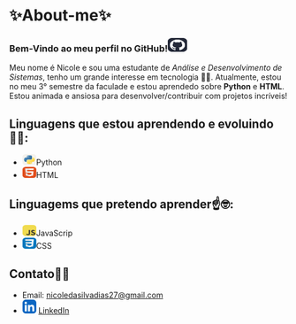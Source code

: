# ✨About-me✨
### Bem-Vindo ao meu perfil no GitHub!<img src="https://raw.githubusercontent.com/tandpfun/skill-icons/65dea6c4eaca7da319e552c09f4cf5a9a8dab2c8/icons/Github-Dark.svg" width="35" height="25" /> 

Meu nome é Nicole e sou uma estudante de *Análise e Desenvolvimento de Sistemas*, tenho um grande interesse em tecnologia 👩‍💻. Atualmente, estou no meu 3° semestre da faculade e estou aprendedo sobre **Python** e **HTML**. Estou animada e ansiosa para desenvolver/contribuir com projetos incríveis!

## Linguagens que estou aprendendo e evoluindo 👩‍💻:
- <img src="https://raw.githubusercontent.com/tandpfun/skill-icons/65dea6c4eaca7da319e552c09f4cf5a9a8dab2c8/icons/Python-Light.svg" width="25" height="20" />Python
- <img src="https://raw.githubusercontent.com/tandpfun/skill-icons/65dea6c4eaca7da319e552c09f4cf5a9a8dab2c8/icons/HTML.svg" width="25" height="20"/>HTML

## Linguagems que pretendo aprender☝🤓:
- <img src="https://raw.githubusercontent.com/tandpfun/skill-icons/65dea6c4eaca7da319e552c09f4cf5a9a8dab2c8/icons/JavaScript.svg" width="25" height="20"/>JavaScrip
- <img src="https://raw.githubusercontent.com/tandpfun/skill-icons/65dea6c4eaca7da319e552c09f4cf5a9a8dab2c8/icons/CSS.svg" width="25" height="20"/>CSS

## Contato📧💼
- Email: nicoledasilvadias27@gmail.com
- <img src="https://raw.githubusercontent.com/tandpfun/skill-icons/65dea6c4eaca7da319e552c09f4cf5a9a8dab2c8/icons/LinkedIn.svg" width="25" height="25"/> [LinkedIn](www.linkedin.com/in/nicole-dias-611873275) 
